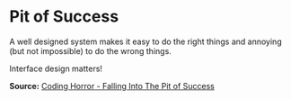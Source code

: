 # Pit of Success

A well designed system makes it easy to do the right things and annoying (but not impossible) to do the wrong things.

Interface design matters!

**Source:**
[Coding Horror - Falling Into The Pit of Success](https://blog.codinghorror.com/falling-into-the-pit-of-success/)
